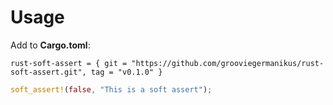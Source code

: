 # Usage

Add to **Cargo.toml**:
```
rust-soft-assert = { git = "https://github.com/grooviegermanikus/rust-soft-assert.git", tag = "v0.1.0" }
```

```rust
soft_assert!(false, "This is a soft assert");
```
